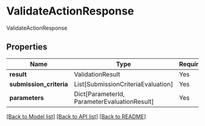 # ValidateActionResponse

ValidateActionResponse

## Properties
| Name | Type | Required | Description |
| ------------ | ------------- | ------------- | ------------- |
**result** | ValidationResult | Yes |  |
**submission_criteria** | List[SubmissionCriteriaEvaluation] | Yes |  |
**parameters** | Dict[ParameterId, ParameterEvaluationResult] | Yes |  |


[[Back to Model list]](../../../README.md#models-v2-link) [[Back to API list]](../../../README.md#apis-v2-link) [[Back to README]](../../../README.md)
